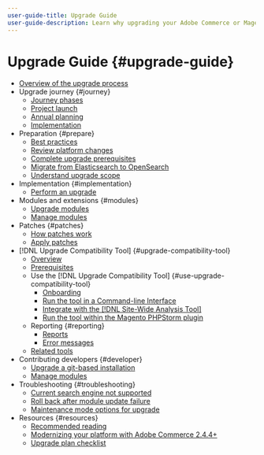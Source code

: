 ```yaml
---
user-guide-title: Upgrade Guide
user-guide-description: Learn why upgrading your Adobe Commerce or Magento Open Source application is so important and how to successfully plan and execute an upgrade.
---
```


# Upgrade Guide {#upgrade-guide}

- [Overview of the upgrade process](overview.md)
- Upgrade journey {#journey}
  - [Journey phases](journey/phases.md)
  - [Project launch](journey/project-launch.md)
  - [Annual planning](journey/annual-planning.md)
  - [Implementation](journey/implementation.md)
- Preparation {#prepare}
  - [Best practices](prepare/best-practices.md)
  - [Review platform changes](prepare/platform-changes.md)
  - [Complete upgrade prerequisites](prepare/prerequisites.md)
  - [Migrate from Elasticsearch to OpenSearch](prepare/opensearch-migration.md)
  - [Understand upgrade scope](prepare/scope.md)
- Implementation {#implementation}
  - [Perform an upgrade](implementation/perform-upgrade.md)
- Modules and extensions {#modules}
  - [Upgrade modules](modules/upgrade.md)
  - [Manage modules](modules/manage.md)
- Patches {#patches}
  - [How patches work](patches/overview.md)
  - [Apply patches](patches/apply.md)
- [!DNL Upgrade Compatibility Tool] {#upgrade-compatibility-tool}
  - [Overview](upgrade-compatibility-tool/overview.md)
  - [Prerequisites](upgrade-compatibility-tool/prerequisites.md)
  - Use the [!DNL Upgrade Compatibility Tool] {#use-upgrade-compatibility-tool}
    - [Onboarding](upgrade-compatibility-tool/install.md)
    - [Run the tool in a Command-line Interface](upgrade-compatibility-tool/run.md)
    - [Integrate with the [!DNL Site-Wide Analysis Tool]](upgrade-compatibility-tool/integrate-analysis-tool.md)
    - [Run the tool within the Magento PHPStorm plugin](upgrade-compatibility-tool/run-configuration-phpstorm-plugin.md)
  - Reporting {#reporting}
    - [Reports](upgrade-compatibility-tool/reports.md)
    - [Error messages](upgrade-compatibility-tool/error-messages.md)
  - [Related tools](upgrade-compatibility-tool/related-tools.md)
- Contributing developers {#developer}
  - [Upgrade a git-based installation](developer/git-installs.md)
  - [Manage modules](developer/manage-modules.md)
- Troubleshooting {#troubleshooting}
  - [Current search engine not supported](troubleshooting/search-engine-not-supported.md)
  - [Roll back after module update failure](troubleshooting/roll-back-after-update-failure.md)
  - [Maintenance mode options for upgrade](troubleshooting/maintenance-mode-options.md)
- Resources {#resources}
  - [Recommended reading](resources/recommended-reading.md)
  - [Modernizing your platform with Adobe Commerce 2.4.4+](resources/recommended-upgrade-paths-2022.md)
  - [Upgrade plan checklist](https://support.magento.com/hc/en-us/articles/360057968951)
